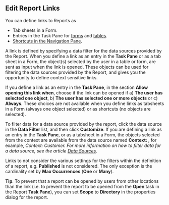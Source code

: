 ## Edit Report Links

You can define links to Reports as

*   Tab sheets in a Form.
*   Entries in the Task Pane for [forms](../../defining-an-app-model/object-class/modify-an-object--or-identifier-domain/explore.md) and [tables](../../defining-an-app-model/tables/events.md).
*   [Shortcuts in the Navigation Pane](../../defining-an-app-model/user-interface/navigation-pane.md).

A link is defined by specifying a data filter for the data sources provided by the Report. When you define a link as an entry in the **Task Pane** or as a tab sheet in a Form, the object(s) selected by the user in a table or form, are sent as input when the link is opened. These objects can be used for filtering the data sources provided by the Report, and gives you the opportunity to define context sensitive links.

If you define a link as an entry in the **Task Pane**, in the section **Allow opening this link when**, choose if the link can be opened if a) **The user has selected one object**, b) **The user has selected one or more objects** or c) **Always**. These choices are not available when you define links as tabsheets in a Form (always one object selected) or as shortcuts (no objects are selected).

To filter data for a data source provided by the report, click the data source in the **Data Filter** list, and then click **Customize**. If you are defining a link as an entry in the **Task Pane**, or as a tabsheet in a Form, the objects selected from the context are available from the data source named **Context: <type>**, for example, *Context: Customer. For more information on how to filter data for a data source, see the article [Data Sources](../../defining-an-app-model/action-orchestration/data-sources.md)*.

Links to not consider the various settings for the filters within the definition of a report, e.g. **Published** is not considered. The only exception is the cardinality set by **Max Occurrences** (**One** or **Many**).  

**Tip**. To prevent that a report can be opened by users from other locations than the link (i.e. to prevent the report to be opened from the **Open** task in the Report **Task Pane**), you can set **Scope** to **Directory** in the properties dialog for the report.